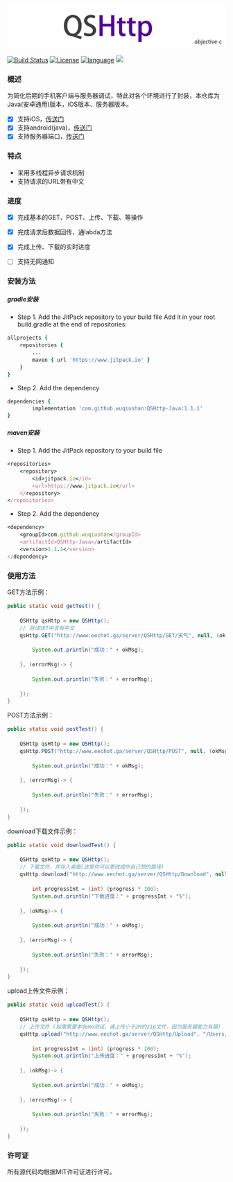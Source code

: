 
![image](https://github.com/SimonGitHub123/QSHttp-OC/blob/master/QSHttp-OC.png)

[![Build Status](https://travis-ci.org/shuzheng/zheng.svg?branch=master)](https://github.com/SimonGitHub123/QSHttp-OC)  [![License](https://img.shields.io/badge/license-MIT-blue.svg)](LICENSE) [![language](https://img.shields.io/badge/language-java-green.svg)](1) [![](https://www.jitpack.io/v/wuqiushan/QSHttp-Java.svg)](https://www.jitpack.io/#wuqiushan/QSHttp-Java)


### 概述
为简化后期的手机客户端与服务器调试，特此对各个环境进行了封装，本仓库为Java(安卓通用)版本，iOS版本、服务器版本。
* [x] 支持iOS，[传送门](https://github.com/wuqiushan/QSHttp-OC)
* [x] 支持android(java)，[传送门](https://github.com/wuqiushan/QSHttp-Java)
* [x] 支持服务器端口，[传送门](https://github.com/wuqiushan/QSHttp-Server)

### 特点
* 采用多线程异步请求机制
* 支持请求的URL带有中文


### 进度
* [x] 完成基本的GET、POST、上传、下载、等操作
* [x] 完成请求后数据回传，通labda方法
* [x] 完成上传、下载的实时进度
* [ ] 支持无网通知


### 安装方法
##### gradle安装
* Step 1. Add the JitPack repository to your build file
Add it in your root build.gradle at the end of repositories:
```ruby
allprojects {
    repositories {
        ...
        maven { url 'https://www.jitpack.io' }
    }
}
```
* Step 2. Add the dependency
```ruby
dependencies {
        implementation 'com.github.wuqiushan:QSHttp-Java:1.1.1'
}
```
##### maven安装
* Step 1. Add the JitPack repository to your build file
```ruby
<repositories>
    <repository>
        <id>jitpack.io</id>
        <url>https://www.jitpack.io</url>
    </repository>
</repositories>
```
* Step 2. Add the dependency
```ruby
<dependency>
    <groupId>com.github.wuqiushan</groupId>
    <artifactId>QSHttp-Java</artifactId>
    <version>1.1.1</version>
</dependency>
```


### 使用方法

GET方法示例：
```Java
public static void getTest() {

    QSHttp qsHttp = new QSHttp();
    // 测试GET中含有中文
    qsHttp.GET("http://www.eechot.ga/server/QSHttp/GET/天气", null, (okMsg)-> {

        System.out.println("成功：" + okMsg);

    }, (errorMsg)-> {

        System.out.println("失败：" + errorMsg);

    });
}
```

POST方法示例：
```Java
public static void postTest() {

    QSHttp qsHttp = new QSHttp();
    qsHttp.POST("http://www.eechot.ga/server/QSHttp/POST", null, (okMsg)-> {

        System.out.println("成功：" + okMsg);

    }, (errorMsg)-> {

        System.out.println("失败：" + errorMsg);

    });
}
```

download下载文件示例：
```Java
public static void downloadTest() {

    QSHttp qsHttp = new QSHttp();
    // 下载文件，并存入桌面(这里你可以更改成你自己想的路径)
    qsHttp.download("http://www.eechot.ga/server/QSHttp/Download", null, "/Users/yyd-wlf/Desktop/QSHttpFile", (progress)-> {

        int progressInt = (int) (progress * 100);
        System.out.println("下载进度：" + progressInt + "%");

    }, (okMsg)-> {

        System.out.println("成功：" + okMsg);

    }, (errorMsg)-> {

        System.out.println("失败：" + errorMsg);

    });
}
```

upload上传文件示例：
```Java
public static void uploadTest() {

    QSHttp qsHttp = new QSHttp();
    // 上传文件 (如果需要本demo测试，请上传小于2M的zip文件，因为服务器能力有限)
    qsHttp.upload("http://www.eechot.ga/server/QSHttp/Upload", "/Users/yyd-wlf/Desktop/QSHttpFile/nginx-1.16.0.tar.gz", (progress)-> {

        int progressInt = (int) (progress * 100);
        System.out.println("上传进度：" + progressInt + "%");

    }, (okMsg)-> {

        System.out.println("成功：" + okMsg);

    }, (errorMsg)-> {

        System.out.println("失败：" + errorMsg);

    });
}
```

### 许可证
所有源代码均根据MIT许可证进行许可。